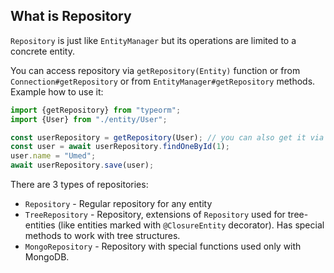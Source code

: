 ## What is Repository

`Repository` is just like `EntityManager` but its operations are limited to a concrete entity.

You can access repository via `getRepository(Entity)` function 
or from `Connection#getRepository` or from `EntityManager#getRepository` methods.
Example how to use it:
 
```typescript
import {getRepository} from "typeorm";
import {User} from "./entity/User";

const userRepository = getRepository(User); // you can also get it via getConnection().getRepository() or getManager().getRepository()
const user = await userRepository.findOneById(1);
user.name = "Umed";
await userRepository.save(user);
```

There are 3 types of repositories:
* `Repository` - Regular repository for any entity
* `TreeRepository` - Repository, extensions of `Repository` used for tree-entities 
(like entities marked with `@ClosureEntity` decorator). 
Has special methods to work with tree structures.
* `MongoRepository` - Repository with special functions used only with MongoDB.
